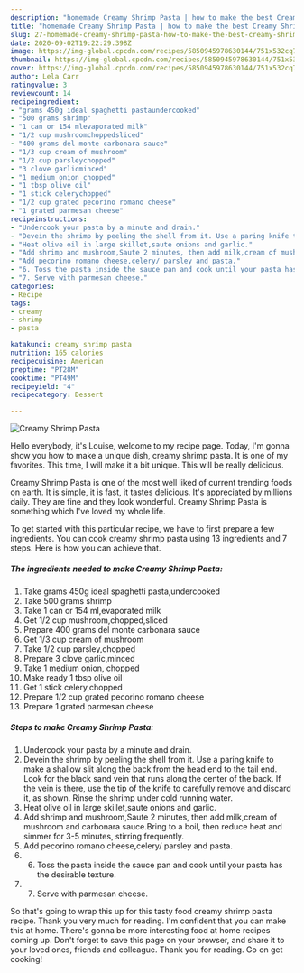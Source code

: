 ```yaml
---
description: "homemade Creamy Shrimp Pasta | how to make the best Creamy Shrimp Pasta"
title: "homemade Creamy Shrimp Pasta | how to make the best Creamy Shrimp Pasta"
slug: 27-homemade-creamy-shrimp-pasta-how-to-make-the-best-creamy-shrimp-pasta
date: 2020-09-02T19:22:29.398Z
image: https://img-global.cpcdn.com/recipes/5850945978630144/751x532cq70/creamy-shrimp-pasta-recipe-main-photo.jpg
thumbnail: https://img-global.cpcdn.com/recipes/5850945978630144/751x532cq70/creamy-shrimp-pasta-recipe-main-photo.jpg
cover: https://img-global.cpcdn.com/recipes/5850945978630144/751x532cq70/creamy-shrimp-pasta-recipe-main-photo.jpg
author: Lela Carr
ratingvalue: 3
reviewcount: 14
recipeingredient:
- "grams 450g ideal spaghetti pastaundercooked"
- "500 grams shrimp"
- "1 can or 154 mlevaporated milk"
- "1/2 cup mushroomchoppedsliced"
- "400 grams del monte carbonara sauce"
- "1/3 cup cream of mushroom"
- "1/2 cup parsleychopped"
- "3 clove garlicminced"
- "1 medium onion chopped"
- "1 tbsp olive oil"
- "1 stick celerychopped"
- "1/2 cup grated pecorino romano cheese"
- "1 grated parmesan cheese"
recipeinstructions:
- "Undercook your pasta by a minute and drain."
- "Devein the shrimp by peeling the shell from it. Use a paring knife to make a shallow slit along the back from the head end to the tail end. Look for the black sand vein that runs along the center of the back. If the vein is there, use the tip of the knife to carefully remove and discard it, as shown. Rinse the shrimp under cold running water."
- "Heat olive oil in large skillet,saute onions and garlic."
- "Add shrimp and mushroom,Saute 2 minutes, then add milk,cream of mushroom and carbonara sauce.Bring to a boil, then reduce heat and simmer for 3-5 minutes, stirring frequently."
- "Add pecorino romano cheese,celery/ parsley and pasta."
- "6. Toss the pasta inside the sauce pan and cook until your pasta has the desirable texture."
- "7. Serve with parmesan cheese."
categories:
- Recipe
tags:
- creamy
- shrimp
- pasta

katakunci: creamy shrimp pasta 
nutrition: 165 calories
recipecuisine: American
preptime: "PT28M"
cooktime: "PT49M"
recipeyield: "4"
recipecategory: Dessert

---
```



![Creamy Shrimp Pasta](https://img-global.cpcdn.com/recipes/5850945978630144/751x532cq70/creamy-shrimp-pasta-recipe-main-photo.jpg)

Hello everybody, it's Louise, welcome to my recipe page. Today, I'm gonna show you how to make a unique dish, creamy shrimp pasta. It is one of my favorites. This time, I will make it a bit unique. This will be really delicious.

Creamy Shrimp Pasta is one of the most well liked of current trending foods on earth. It is simple, it is fast, it tastes delicious. It's appreciated by millions daily. They are fine and they look wonderful. Creamy Shrimp Pasta is something which I've loved my whole life.




To get started with this particular recipe, we have to first prepare a few ingredients. You can cook creamy shrimp pasta using 13 ingredients and 7 steps. Here is how you can achieve that.

<!--inarticleads1-->

##### The ingredients needed to make Creamy Shrimp Pasta:

1. Take grams 450g ideal spaghetti pasta,undercooked
1. Take 500 grams shrimp
1. Take 1 can or 154 ml,evaporated milk
1. Get 1/2 cup mushroom,chopped,sliced
1. Prepare 400 grams del monte carbonara sauce
1. Get 1/3 cup cream of mushroom
1. Take 1/2 cup parsley,chopped
1. Prepare 3 clove garlic,minced
1. Take 1 medium onion, chopped
1. Make ready 1 tbsp olive oil
1. Get 1 stick celery,chopped
1. Prepare 1/2 cup grated pecorino romano cheese
1. Prepare 1 grated parmesan cheese




<!--inarticleads2-->

##### Steps to make Creamy Shrimp Pasta:

1. Undercook your pasta by a minute and drain.
1. Devein the shrimp by peeling the shell from it. Use a paring knife to make a shallow slit along the back from the head end to the tail end. Look for the black sand vein that runs along the center of the back. If the vein is there, use the tip of the knife to carefully remove and discard it, as shown. Rinse the shrimp under cold running water.
1. Heat olive oil in large skillet,saute onions and garlic.
1. Add shrimp and mushroom,Saute 2 minutes, then add milk,cream of mushroom and carbonara sauce.Bring to a boil, then reduce heat and simmer for 3-5 minutes, stirring frequently.
1. Add pecorino romano cheese,celery/ parsley and pasta.
1. 6. Toss the pasta inside the sauce pan and cook until your pasta has the desirable texture.
1. 7. Serve with parmesan cheese.




So that's going to wrap this up for this tasty food creamy shrimp pasta recipe. Thank you very much for reading. I'm confident that you can make this at home. There's gonna be more interesting food at home recipes coming up. Don't forget to save this page on your browser, and share it to your loved ones, friends and colleague. Thank you for reading. Go on get cooking!

